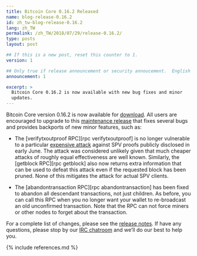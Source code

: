 ```yaml
---
title: Bitcoin Core 0.16.2 Released
name: blog-release-0.16.2
id: zh_tw-blog-release-0.16.2
lang: zh_TW
permalink: /zh_TW/2018/07/29/release-0.16.2/
type: posts
layout: post

## If this is a new post, reset this counter to 1.
version: 1

## Only true if release announcement or security annoucement.  English posts only
announcement: 1

excerpt: >
  Bitcoin Core 0.16.2 is now available with new bug fixes and minor
  updates.
---
```

Bitcoin Core version 0.16.2 is now available for [download][download
page].  All users are encouraged to upgrade to this [maintenance
release][] that fixes several bugs and provides backports of new minor
features, such as:

- The [verifytxoutproof RPC][rpc verifytxoutproof] is no longer
  vulnerable to a particular [expensive attack][tx-as-internal-node]
  against SPV proofs publicly disclosed in early June.  The attack was
  considered unlikely given that much cheaper attacks of roughly equal
  effectiveness are well known.  Similarly, the [getblock RPC][rpc
  getblock] also now returns extra information that can be used to
  defeat this attack even if the requested block has been pruned.  None
  of this mitigates the attack for actual SPV clients.

- The [abandontransaction RPC][rpc abandontransaction] has been fixed
  to abandon all descendant transactions, not just children.  As before,
  you can call this RPC when you no longer want your wallet to
  re-broadcast an old unconfirmed transaction. Note that the RPC can not
  force miners or other nodes to forget about the transaction.

For a complete list of changes, please see the [release notes][].  If
have any questions, please stop by our [IRC chatroom][irc] and we’ll do
our best to help you.

[release notes]: /en/releases/0.16.2/
[IRC]: https://en.bitcoin.it/wiki/IRC_channels
[download page]: /zh_TW/download
[maintenance release]: /en/lifecycle/#maintenance-releases
[tx-as-internal-node]: https://bitslog.wordpress.com/2018/06/09/leaf-node-weakness-in-bitcoin-merkle-tree-design/

{% include references.md %}
